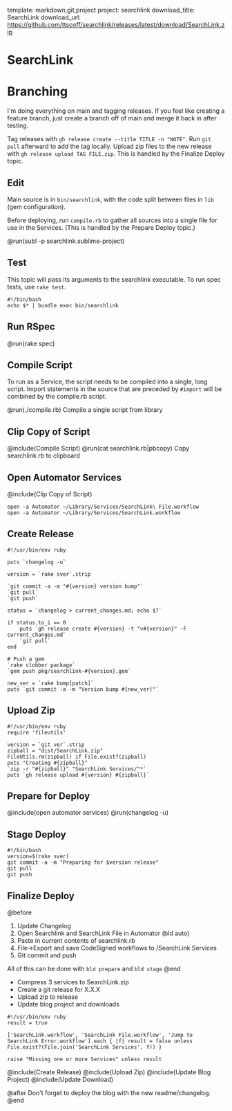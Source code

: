 template: markdown,git,project
project: searchlink
download_title: SearchLink
download_url: https://github.com/ttscoff/searchlink/releases/latest/download/SearchLink.zip

# SearchLink

# Branching

I'm doing everything on main and tagging releases. If you feel like creating a feature branch, just create a branch off of main and merge it back in after testing.

Tag releases with `gh release create --title TITLE -n "NOTE"`. Run `git pull` afterward to add the tag locally. Upload zip files to the new release with `gh release upload TAG FILE.zip`. This is handled by the Finalize Deploy topic.

## Edit

Main source is in `bin/searchlink`, with the code split between files in `lib` (gem configuration). 

Before deploying, run `compile.rb` to gather all sources into a single file for use in the Services. (This is handled by the Prepare Deploy topic.)

@run(subl -p searchlink.sublime-project)

## Test

This topic will pass its arguments to the searchlink executable. To run spec tests, use `rake test`.

```run
#!/bin/bash
echo $* | bundle exec bin/searchlink
```

## Run RSpec

@run(rake spec)

## Compile Script

To run as a Service, the script needs to be compiled into a single, long script. Import statements in the source that are preceded by `#import` will be combined by the compile.rb script.

@run(./compile.rb) Compile a single script from library

## Clip Copy of Script

@include(Compile Script)
@run(cat searchlink.rb|pbcopy) Copy searchlink.rb to clipboard

## Open Automator Services

@include(Clip Copy of Script)

```run Open the SearchLink services in Automator
open -a Automator ~/Library/Services/SearchLink\ File.workflow
open -a Automator ~/Library/Services/SearchLink.workflow
```

## Create Release

```run Create release with changelog using gh
#!/usr/bin/env ruby

puts `changelog -u`

version = `rake sver`.strip

`git commit -a -m "#{version} version bump"`
`git pull`
`git push`

status = `changelog > current_changes.md; echo $?`

if status.to_i == 0
	puts `gh release create #{version} -t "v#{version}" -F current_changes.md`
	`git pull`
end

# Push a gem
`rake clobber package`
`gem push pkg/searchlink-#{version}.gem`

new_ver = `rake bump[patch]`
puts `git commit -a -m "Version bump #{new_ver}"`
```

## Upload Zip

```run Upload zip of Services
#!/usr/bin/env ruby
require 'fileutils'

version = `git ver`.strip
zipball = "dist/SearchLink.zip"
FileUtils.rm(zipball) if File.exist?(zipball)
puts "Creating #{zipball}"
`zip -r "#{zipball}" "SearchLink Services/"*`
puts `gh release upload #{version} #{zipball}`
```

## Prepare for Deploy

@include(open automator services)
@run(changelog -u)

## Stage Deploy

```run Clean up git
#!/bin/bash
version=$(rake sver)
git commit -a -m "Preparing for $version release"
git pull
git push
```

## Finalize Deploy

@before
1. Update Changelog
1. Open Searchlink and SearchLink File in Automator (bld auto)
2. Paste in current contents of searchlink.rb
3. File->Export and save CodeSigned workflows to /SearchLink Services
4. Git commit and push

All of this can be done with `bld prepare` and `bld stage`
@end

- Compress 3 services to SearchLink.zip
- Create a git release for X.X.X 
- Upload zip to release
- Update blog project and downloads

```run Make sure all 3 services are present
#!/usr/bin/env ruby
result = true

['SearchLink.workflow', 'SearchLink File.workflow', 'Jump to SearchLink Error.workflow'].each { |f| result = false unless File.exist?(File.join('SearchLink Services', f)) }

raise "Missing one or more Services" unless result
```

@include(Create Release)
@include(Upload Zip)
@include(Update Blog Project)
@include(Update Download)

@after
Don't forget to deploy the blog with the new readme/changelog.
@end
